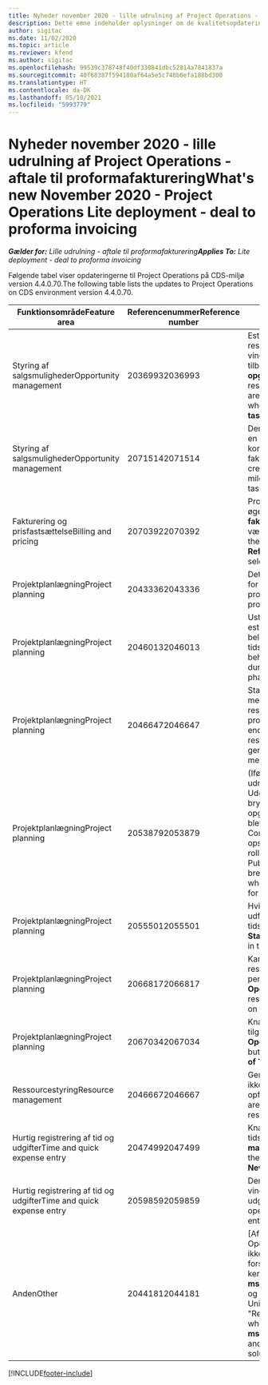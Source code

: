 ```yaml
---
title: Nyheder november 2020 - lille udrulning af Project Operations - aftale til proformafakturering
description: Dette emne indeholder oplysninger om de kvalitetsopdateringer, der er tilgængelige i udgivelsen i november 2020 til den lille udrulning af Project Operations - aftale til proformafakturering.
author: sigitac
ms.date: 11/02/2020
ms.topic: article
ms.reviewer: kfend
ms.author: sigitac
ms.openlocfilehash: 99539c378748f40df330841dbc52814a7841837a
ms.sourcegitcommit: 40f68387f594180af64a5e5c748b6efa188bd300
ms.translationtype: HT
ms.contentlocale: da-DK
ms.lasthandoff: 05/10/2021
ms.locfileid: "5993779"
---
```

# <a name="whats-new-november-2020---project-operations-lite-deployment---deal-to-proforma-invoicing"></a><span data-ttu-id="54672-103">Nyheder november 2020 - lille udrulning af Project Operations - aftale til proformafakturering</span><span class="sxs-lookup"><span data-stu-id="54672-103">What's new November 2020 - Project Operations Lite deployment - deal to proforma invoicing</span></span>

<span data-ttu-id="54672-104">_**Gælder for:** Lille udrulning - aftale til proformafakturering_</span><span class="sxs-lookup"><span data-stu-id="54672-104">_**Applies To:** Lite deployment - deal to proforma invoicing_</span></span>

<span data-ttu-id="54672-105">Følgende tabel viser opdateringerne til Project Operations på CDS-miljø version 4.4.0.70.</span><span class="sxs-lookup"><span data-stu-id="54672-105">The following table lists the updates to Project Operations on CDS environment version 4.4.0.70.</span></span>

| <span data-ttu-id="54672-106">Funktionsområde</span><span class="sxs-lookup"><span data-stu-id="54672-106">Feature area</span></span>                 | <span data-ttu-id="54672-107">Referencenummer</span><span class="sxs-lookup"><span data-stu-id="54672-107">Reference number</span></span> | <span data-ttu-id="54672-108">Kvalitetsopdatering</span><span class="sxs-lookup"><span data-stu-id="54672-108">Quality update</span></span>                                                                                                                                                                    |
|------------------------------|------------------|-----------------------------------------------------------------------------------------------------------------------------------------------------------------------------------|
| <span data-ttu-id="54672-109">  Styring af salgsmuligheder</span><span class="sxs-lookup"><span data-stu-id="54672-109">Opportunity management</span></span>       | <span data-ttu-id="54672-110">2036993</span><span class="sxs-lookup"><span data-stu-id="54672-110">2036993</span></span>          | <span data-ttu-id="54672-111">Estimatlinje og kontraktlinjer for ressourcetildeling opdateres på vindende tilbud, når tilbudslinjetypen er **Alle opgaver**.</span><span class="sxs-lookup"><span data-stu-id="54672-111">Estimate line and resource   assignment contract lines are updated on winning quotes when the quote line   type is **All tasks**.</span></span>                                                 |
| <span data-ttu-id="54672-112">  Styring af salgsmuligheder</span><span class="sxs-lookup"><span data-stu-id="54672-112">Opportunity management</span></span>       | <span data-ttu-id="54672-113">2071514</span><span class="sxs-lookup"><span data-stu-id="54672-113">2071514</span></span>          | <span data-ttu-id="54672-114">Der kan ikke oprettes en faktura for en milepæl med fast pris på en kontrakt, hvor opgavebaseret fakturering er aktiveret.</span><span class="sxs-lookup"><span data-stu-id="54672-114">Can't create an invoice for a   fixed price milestone on a contract that has task-based billing enabled.</span></span>                                                                          |
| <span data-ttu-id="54672-115">Fakturering og prisfastsættelse</span><span class="sxs-lookup"><span data-stu-id="54672-115">Billing and pricing</span></span>          | <span data-ttu-id="54672-116">2070392</span><span class="sxs-lookup"><span data-stu-id="54672-116">2070392</span></span>          | <span data-ttu-id="54672-117">Projektkontraktlinjer på fakturaen øges, hver gang **Opdater fakturatransaktioner** vælges.</span><span class="sxs-lookup"><span data-stu-id="54672-117">Project contract lines on the   invoice increase every time **Refresh invoice transactions** is   selected.</span></span>                                                                       |
| <span data-ttu-id="54672-118">Projektplanlægning</span><span class="sxs-lookup"><span data-stu-id="54672-118">Project planning</span></span>             | <span data-ttu-id="54672-119">2043336</span><span class="sxs-lookup"><span data-stu-id="54672-119">2043336</span></span>          | <span data-ttu-id="54672-120">Det er ikke muligt at slette en post for et medlem af et projektteam.</span><span class="sxs-lookup"><span data-stu-id="54672-120">Unable to delete a project team member record.</span></span>                                                                                                                                    |
| <span data-ttu-id="54672-121">Projektplanlægning</span><span class="sxs-lookup"><span data-stu-id="54672-121">Project planning</span></span>             | <span data-ttu-id="54672-122">2046013</span><span class="sxs-lookup"><span data-stu-id="54672-122">2046013</span></span>          | <span data-ttu-id="54672-123">Ustabil funktionsmåde for estimatmærkers kolonner under belastning i forhold til ændring af tidsfasetypen.</span><span class="sxs-lookup"><span data-stu-id="54672-123">Inconsistent behavior for   Estimates tag columns during load vs. on change of time-phase type.</span></span>                                                                                   |
| <span data-ttu-id="54672-124">Projektplanlægning</span><span class="sxs-lookup"><span data-stu-id="54672-124">Project planning</span></span>             | <span data-ttu-id="54672-125">2046647</span><span class="sxs-lookup"><span data-stu-id="54672-125">2046647</span></span>          | <span data-ttu-id="54672-126">Start- og sluttidspunkterne afviger med en time, når ressourcekraveme genereres fra projektteammedlemmer.</span><span class="sxs-lookup"><span data-stu-id="54672-126">Start and end times are off by   an hour when resource requirements are generated from project team members.</span></span>                                                                      |
| <span data-ttu-id="54672-127">Projektplanlægning</span><span class="sxs-lookup"><span data-stu-id="54672-127">Project planning</span></span>             | <span data-ttu-id="54672-128">2053879</span><span class="sxs-lookup"><span data-stu-id="54672-128">2053879</span></span>          | <span data-ttu-id="54672-129">(Ifølge den forestående CDS-udrulning) UdgivUtilknytttedeTildelinger bryder et forsøg på at gemme en opgave, når fejlen "Den værdi, der blev overført for ConditionOperator.In, er tom" opstår.</span><span class="sxs-lookup"><span data-stu-id="54672-129">(Per the upcoming CDS   rollout)   PublishUnassignedAssignments   breaks an attempt to save a task when  the error, "The   value passed for ConditionOperator.In is   empty."</span></span> |
| <span data-ttu-id="54672-130">Projektplanlægning</span><span class="sxs-lookup"><span data-stu-id="54672-130">Project planning</span></span>             | <span data-ttu-id="54672-131">2055501</span><span class="sxs-lookup"><span data-stu-id="54672-131">2055501</span></span>          | <span data-ttu-id="54672-132">Hvis **Projektets startdato** ikke er udfyldt, opstår der en fejl i tidsplanen.</span><span class="sxs-lookup"><span data-stu-id="54672-132">Leaving the **Project Start   Date** empty causes a failure in the schedule.</span></span>                                                                                                      |
| <span data-ttu-id="54672-133">Projektplanlægning</span><span class="sxs-lookup"><span data-stu-id="54672-133">Project planning</span></span>             | <span data-ttu-id="54672-134">2066817</span><span class="sxs-lookup"><span data-stu-id="54672-134">2066817</span></span>          | <span data-ttu-id="54672-135">Kan ikke oprette en generisk ressource ved hjælp af personvælgeren under fanen **Opgaver**.</span><span class="sxs-lookup"><span data-stu-id="54672-135">Can't create a generic   resource   using the people picker on   the **Tasks** tab.</span></span>                                                                                               |
| <span data-ttu-id="54672-136">Projektplanlægning</span><span class="sxs-lookup"><span data-stu-id="54672-136">Project planning</span></span>             | <span data-ttu-id="54672-137">2067034</span><span class="sxs-lookup"><span data-stu-id="54672-137">2067034</span></span>          | <span data-ttu-id="54672-138">Knappen **Vis detaljer** er ikke tilgængelig på siden **Opgaveoplysninger**.</span><span class="sxs-lookup"><span data-stu-id="54672-138">**View Details** button isn't available on the **Details of Task** page.</span></span>                                                                                                         |
| <span data-ttu-id="54672-139">Ressourcestyring</span><span class="sxs-lookup"><span data-stu-id="54672-139">Resource management</span></span>          | <span data-ttu-id="54672-140">2046667</span><span class="sxs-lookup"><span data-stu-id="54672-140">2046667</span></span>          | <span data-ttu-id="54672-141">Generiske teammedlemmer slettes ikke, selvom alle ressourcer er opfyldt.</span><span class="sxs-lookup"><span data-stu-id="54672-141">Generic team members aren't   deleted even after all resources are fulfilled.</span></span>                                                                                                     |
| <span data-ttu-id="54672-142">Hurtig registrering af tid og udgifter</span><span class="sxs-lookup"><span data-stu-id="54672-142">Time and quick expense entry</span></span> | <span data-ttu-id="54672-143">2047499</span><span class="sxs-lookup"><span data-stu-id="54672-143">2047499</span></span>          | <span data-ttu-id="54672-144">Knappen **Ny** på siden med tidsregistrering åbner siden **Ny mailsignatur**.</span><span class="sxs-lookup"><span data-stu-id="54672-144">The **New** button on the Time   Entry page opens the **New Email Signature** page.</span></span>                                                                                               |
| <span data-ttu-id="54672-145">Hurtig registrering af tid og udgifter</span><span class="sxs-lookup"><span data-stu-id="54672-145">Time and quick expense entry</span></span> | <span data-ttu-id="54672-146">2059859</span><span class="sxs-lookup"><span data-stu-id="54672-146">2059859</span></span>          | <span data-ttu-id="54672-147">Der åbnes uventede pop op-vinduer, når der oprettes en udgiftspost.</span><span class="sxs-lookup"><span data-stu-id="54672-147">Unexpected   pop-up opens when creating an expense entry.</span></span>                                                                                                                         |
| <span data-ttu-id="54672-148">Anden</span><span class="sxs-lookup"><span data-stu-id="54672-148">Other</span></span>                        | <span data-ttu-id="54672-149">2044181</span><span class="sxs-lookup"><span data-stu-id="54672-149">2044181</span></span>          | <span data-ttu-id="54672-150">[Afinstallation af Project Operations] - Fejlen "Posten er ikke tilgængelig" vises, når du forsøger at afinstallere kerneløsningerne **msdyn_ProjectServiceCore_Patch** og msdyn Project Service.</span><span class="sxs-lookup"><span data-stu-id="54672-150">[PO Uninstallation] - The error,   "Record is unavailable" occurs when you try to uninstall   **msdyn_ProjectServiceCore_Patch** and msdyn Project service core solutions.</span></span>        |


[!INCLUDE[footer-include](../../includes/footer-banner.md)]